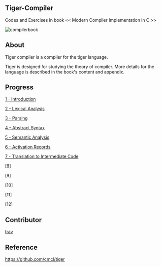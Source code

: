 ## Tiger-Compiler
Codes and Exercises in book << Modern Compiler Implementation in C >>

![compilerbook](https://images-cn.ssl-images-amazon.com/images/I/41ui4h4faGL._AA218_.jpg)

## About
Tiger compiler is a compiler for the tiger language.

Tiger is designed for studying the theory of compiler. More details for the language is described in the book's content and appendix.

## Progress
[1 - Introduction](./ch01/)

[2 - Lexical Analysis](./ch02/)

[3 - Parsing](./ch03/)

[4 - Abstract Syntax](./ch04/)

[5 - Semantic Analysis](./ch05/)

[6 - Activation Records](./ch06/)

[7 - Translation to Intermediate Code](./ch07/)

[8]

[9]

[10]

[11]

[12]

## Contributor
[trav](https://github.com/travmygit)

## Reference
https://github.com/cmcl/tiger
